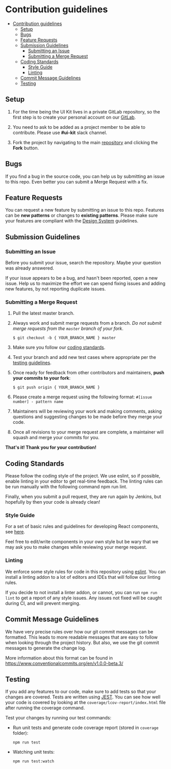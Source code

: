 # Contribution guidelines

- [Contribution guidelines](#contribution-guidelines)
  - [Setup](#setup)
  - [Bugs](#bugs)
  - [Feature Requests](#feature-requests)
  - [Submission Guidelines](#submission-guidelines)
    - [Submitting an Issue](#submitting-an-issue)
    - [Submitting a Merge Request](#submitting-a-merge-request)
  - [Coding Standards](#coding-standards)
    - [Style Guide](#style-guide)
    - [Linting](#linting)
  - [Commit Message Guidelines](#commit-message-guidelines)
  - [Testing](#testing)

## Setup
1. For the time being the UI Kit lives in a private GitLab repository, so the first step is to create your personal account on our [GitLab](https://10.76.48.133/).

2. You need to ask to be added as a project member to be able to contribute. Please use **#ui-kit** slack channel.

3. Fork the project by navigating to the main [repository]((https://github.com/pentaho/hv-uikit-react)) and clicking the **Fork** button.
   
## Bugs

If you find a bug in the source code, you can help us by submitting an issue to this repo. Even better you can submit a Merge Request with a fix.

## Feature Requests

You can request a new feature by submitting an issue to this repo.
Features can be **new patterns** or changes to **existing patterns**.
Please make sure your features are compliant with the [Design System](https://hitachivantara.sharepoint.com/sites/DesignSystem/SitePages/Home.aspx) guidelines.

## Submission Guidelines

### Submitting an Issue

Before you submit your issue, search the repository. Maybe your question was already answered.

If your issue appears to be a bug, and hasn't been reported, open a new issue. Help us to maximize the effort we can spend fixing issues and adding new features, by not reporting duplicate issues.

### Submitting a Merge Request

1. Pull the latest master branch.

2. Always work and submit merge requests from a branch. _Do not submit merge requests from the `master` branch of your fork_.

   ```
   $ git checkout -b { YOUR_BRANCH_NAME } master
   ```

3. Make sure you follow our [coding standards](#coding-standards).

4. Test your branch and add new test cases where appropriate per the [testing guidelines](#testing).

5. Once ready for feedback from other contributors and maintainers, **push your commits to your fork**:

   ```
   $ git push origin { YOUR_BRANCH_NAME }
   ```
6. Please create a merge request using the following format: `#[issue number] - pattern name`
7. Maintainers will be reviewing your work and making comments, asking questions and suggesting changes to be made before they merge your code.
8. Once all revisions to your merge request are complete, a maintainer will squash and merge your commits for you.

**That's it! Thank you for your contribution!**

## Coding Standards

Please follow the coding style of the project. We use eslint, so if possible, enable linting in your editor to get real-time feedback. The linting rules can be run manually with the following command npm run lint.

Finally, when you submit a pull request, they are run again by Jenkins, but hopefully by then your code is already clean!

### Style Guide

For a set of basic rules and guidelines for developing React components, see [here](https://github.com/airbnb/javascript/tree/master/react#basic-rules).

Feel free to edit/write components in your own style but be wary that we may ask you to make changes while reviewing your merge request.

### Linting

We enforce some style rules for code in this repository using [eslint](http://eslint.org/). You can install a linting addon to a lot of editors and IDEs that will follow our linting rules.

If you decide to not install a linter addon, or cannot, you can run `npm run lint` to get a report of any style issues. Any issues not fixed will be caught during CI, and will prevent merging.

## Commit Message Guidelines

We have very precise rules over how our git commit messages can be formatted. This leads to more readable messages that are easy to follow when looking through the project history. But also, we use the git commit messages to generate the change log.

More information about this format can be found in https://www.conventionalcommits.org/en/v1.0.0-beta.3/


## Testing

If you add any features to our code, make sure to add tests so that your changes are covered. Tests are written using [JEST](https://github.com/facebook/jest). You can see how well your code is covered by looking at the `coverage/lcov-report/index.html` file after running the coverage command.

Test your changes by running our test commands:

- Run unit tests and generate code coverage report (stored in `coverage` folder):

  ```
  npm run test
  ```

- Watching unit tests:

  ```
  npm run test:watch
  ```